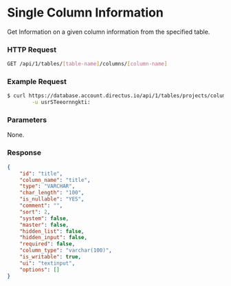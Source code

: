# Single Column Information

Get Information on a given column information from the specified table.

### HTTP Request

```bash
GET /api/1/tables/[table-name]/columns/[column-name]
```

### Example Request

```bash
$ curl https://database.account.directus.io/api/1/tables/projects/columns/title \
        -u usrSTeeornngkti:
```

### Parameters

None.

### Response

```json
{
    "id": "title",
    "column_name": "title",
    "type": "VARCHAR",
    "char_length": "100",
    "is_nullable": "YES",
    "comment": "",
    "sort": 2,
    "system": false,
    "master": false,
    "hidden_list": false,
    "hidden_input": false,
    "required": false,
    "column_type": "varchar(100)",
    "is_writable": true,
    "ui": "textinput",
    "options": []
}
```